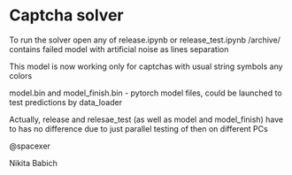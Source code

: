 # Captcha solver

To run the solver open any of release.ipynb or release_test.ipynb
/archive/ contains failed model with artificial noise as lines separation

This model is now working only for captchas with usual string symbols any colors

model.bin and model_finish.bin - pytorch model files, could be launched to test predictions by data_loader

Actually, release and relesae_test (as well as model and model_finish) have to has no difference due to just parallel testing of then on different PCs

@spacexer

Nikita Babich
